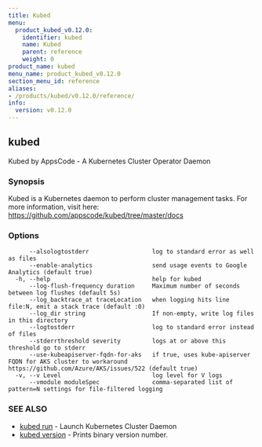 ```yaml
---
title: Kubed
menu:
  product_kubed_v0.12.0:
    identifier: kubed
    name: Kubed
    parent: reference
    weight: 0
product_name: kubed
menu_name: product_kubed_v0.12.0
section_menu_id: reference
aliases:
- /products/kubed/v0.12.0/reference/
info:
  version: v0.12.0
---
```


## kubed

Kubed by AppsCode - A Kubernetes Cluster Operator Daemon

### Synopsis

Kubed is a Kubernetes daemon to perform cluster management tasks. For more information, visit here: https://github.com/appscode/kubed/tree/master/docs

### Options

```
      --alsologtostderr                  log to standard error as well as files
      --enable-analytics                 send usage events to Google Analytics (default true)
  -h, --help                             help for kubed
      --log-flush-frequency duration     Maximum number of seconds between log flushes (default 5s)
      --log_backtrace_at traceLocation   when logging hits line file:N, emit a stack trace (default :0)
      --log_dir string                   If non-empty, write log files in this directory
      --logtostderr                      log to standard error instead of files
      --stderrthreshold severity         logs at or above this threshold go to stderr
      --use-kubeapiserver-fqdn-for-aks   if true, uses kube-apiserver FQDN for AKS cluster to workaround https://github.com/Azure/AKS/issues/522 (default true)
  -v, --v Level                          log level for V logs
      --vmodule moduleSpec               comma-separated list of pattern=N settings for file-filtered logging
```

### SEE ALSO

* [kubed run](/products/kubed/v0.12.0/reference/kubed_run)	 - Launch Kubernetes Cluster Daemon
* [kubed version](/products/kubed/v0.12.0/reference/kubed_version)	 - Prints binary version number.

